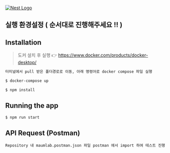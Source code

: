<p>
  <a href="https://www.maumlab.co.kr/" target="blank"><img src="https://pds.saramin.co.kr/company/logo/202112/17/r491ac_33li-gdlilb_logo.jpg" style="background-color:white" alt="Nest Logo" /></a>
</p>

## 실행 환경설정 ( 순서대로 진행해주세요 ‼️ )

## Installation
> 도커 설치 후 실행 👉 https://www.docker.com/products/docker-desktop/
```html
터미널에서 pull 받은 폴더경로로 이동, 아래 명령어로 docker compose 파일 실행
```
```bash
$ docker-compose up
```
```bash
$ npm install
```

## Running the app
```bash
$ npm run start
```

## API Request (Postman)
```
Repository 내 maumlab.postman.json 파일 postman 에서 import 하여 테스트 진행
```


